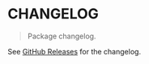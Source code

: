 # CHANGELOG

> Package changelog.

See [GitHub Releases](https://github.com/stdlib-js/math-iter-special-expit/releases) for the changelog.